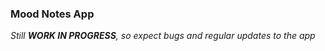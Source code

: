 ### Mood Notes App ###



_Still **WORK IN PROGRESS**, so expect bugs and regular updates to the app_
